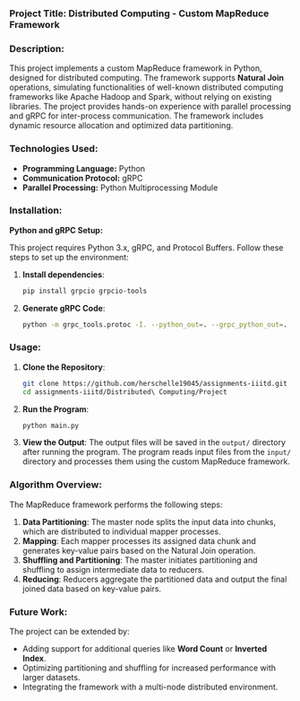 ### Project Title: Distributed Computing - Custom MapReduce Framework

### Description:

This project implements a custom MapReduce framework in Python, designed for distributed computing. The framework supports **Natural Join** operations, simulating functionalities of well-known distributed computing frameworks like Apache Hadoop and Spark, without relying on existing libraries. The project provides hands-on experience with parallel processing and gRPC for inter-process communication. The framework includes dynamic resource allocation and optimized data partitioning.

### Technologies Used:

* **Programming Language:** Python
* **Communication Protocol:** gRPC
* **Parallel Processing:** Python Multiprocessing Module

### Installation:

**Python and gRPC Setup:**

This project requires Python 3.x, gRPC, and Protocol Buffers. Follow these steps to set up the environment:

1. **Install dependencies**:
   ```bash
   pip install grpcio grpcio-tools
   ```

2. **Generate gRPC Code**:
   ```bash
   python -m grpc_tools.protoc -I. --python_out=. --grpc_python_out=. natural_join.proto
   ```

### Usage:

1. **Clone the Repository**:
   ```bash
   git clone https://github.com/herschelle19045/assignments-iiitd.git
   cd assignments-iiitd/Distributed\ Computing/Project
   ```

2. **Run the Program**:
   ```bash
   python main.py
   ```

3. **View the Output**:
   The output files will be saved in the `output/` directory after running the program. The program reads input files from the `input/` directory and processes them using the custom MapReduce framework.

### Algorithm Overview:

The MapReduce framework performs the following steps:

1. **Data Partitioning**: The master node splits the input data into chunks, which are distributed to individual mapper processes.
2. **Mapping**: Each mapper processes its assigned data chunk and generates key-value pairs based on the Natural Join operation.
3. **Shuffling and Partitioning**: The master initiates partitioning and shuffling to assign intermediate data to reducers.
4. **Reducing**: Reducers aggregate the partitioned data and output the final joined data based on key-value pairs.

### Future Work:

The project can be extended by:
  - Adding support for additional queries like **Word Count** or **Inverted Index**.
  - Optimizing partitioning and shuffling for increased performance with larger datasets.
  - Integrating the framework with a multi-node distributed environment.
